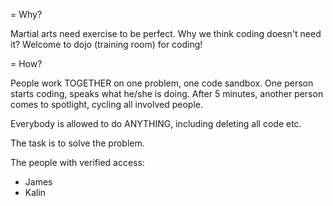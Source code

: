 = Why?

Martial arts need exercise to be perfect. Why we think coding doesn't need it? Welcome to dojo (training room) for coding!

= How?

People work TOGETHER on one problem, one code sandbox. One person starts coding, speaks what he/she is doing. After 5 minutes, another person comes to spotlight, cycling all involved people.

Everybody is allowed to do ANYTHING, including deleting all code etc.

The task is to solve the problem.

The people with verified access:
- James
- Kalin
